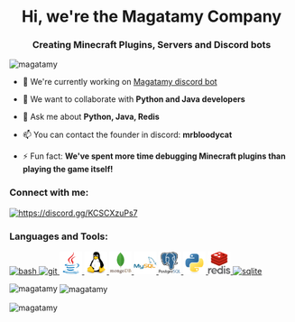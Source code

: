 <h1 align="center">Hi, we're the Magatamy Company</h1>
<h3 align="center">Creating Minecraft Plugins, Servers and Discord bots</h3>

<p align="left"> <img src="https://komarev.com/ghpvc/?username=magatamy&label=Profile%20views&color=fe4394&style=flat" alt="magatamy" /> </p>

- 🔭 We're currently working on [Magatamy discord bot](https://github.com/Magatamy/magatamy-discord-bot)

- 👯 We want to collaborate with **Python and Java developers**

- 💬 Ask me about **Python, Java, Redis**

- 📫 You can contact the founder in discord: **mrbloodycat**

- ⚡ Fun fact: **We've spent more time debugging Minecraft plugins than playing the game itself!**

<h3 align="left">Connect with me:</h3>
<p align="left">
<a href="https://discord.gg/https://discord.gg/KCSCXzuPs7" target="blank"><img align="center" src="https://raw.githubusercontent.com/rahuldkjain/github-profile-readme-generator/master/src/images/icons/Social/discord.svg" alt="https://discord.gg/KCSCXzuPs7" height="30" width="40" /></a>
</p>

<h3 align="left">Languages and Tools:</h3>
<p align="left"> <a href="https://www.gnu.org/software/bash/" target="_blank" rel="noreferrer"> <img src="https://www.vectorlogo.zone/logos/gnu_bash/gnu_bash-icon.svg" alt="bash" width="40" height="40"/> </a> <a href="https://git-scm.com/" target="_blank" rel="noreferrer"> <img src="https://www.vectorlogo.zone/logos/git-scm/git-scm-icon.svg" alt="git" width="40" height="40"/> </a> <a href="https://www.java.com" target="_blank" rel="noreferrer"> <img src="https://raw.githubusercontent.com/devicons/devicon/master/icons/java/java-original.svg" alt="java" width="40" height="40"/> </a> <a href="https://www.linux.org/" target="_blank" rel="noreferrer"> <img src="https://raw.githubusercontent.com/devicons/devicon/master/icons/linux/linux-original.svg" alt="linux" width="40" height="40"/> </a> <a href="https://www.mongodb.com/" target="_blank" rel="noreferrer"> <img src="https://raw.githubusercontent.com/devicons/devicon/master/icons/mongodb/mongodb-original-wordmark.svg" alt="mongodb" width="40" height="40"/> </a> <a href="https://www.mysql.com/" target="_blank" rel="noreferrer"> <img src="https://raw.githubusercontent.com/devicons/devicon/master/icons/mysql/mysql-original-wordmark.svg" alt="mysql" width="40" height="40"/> </a> <a href="https://www.postgresql.org" target="_blank" rel="noreferrer"> <img src="https://raw.githubusercontent.com/devicons/devicon/master/icons/postgresql/postgresql-original-wordmark.svg" alt="postgresql" width="40" height="40"/> </a> <a href="https://www.python.org" target="_blank" rel="noreferrer"> <img src="https://raw.githubusercontent.com/devicons/devicon/master/icons/python/python-original.svg" alt="python" width="40" height="40"/> </a> <a href="https://redis.io" target="_blank" rel="noreferrer"> <img src="https://raw.githubusercontent.com/devicons/devicon/master/icons/redis/redis-original-wordmark.svg" alt="redis" width="40" height="40"/> </a> <a href="https://www.sqlite.org/" target="_blank" rel="noreferrer"> <img src="https://www.vectorlogo.zone/logos/sqlite/sqlite-icon.svg" alt="sqlite" width="40" height="40"/> </a> </p>

<p><img align="left" src="https://github-readme-stats.vercel.app/api/top-langs?username=magatamy&show_icons=true&theme=dark&locale=en&layout=compact" alt="magatamy" /></p>

<p>&nbsp;<img align="center" src="https://github-readme-stats.vercel.app/api?username=magatamy&show_icons=true&theme=dark&locale=en" alt="magatamy" /></p>

<p><img align="center" src="https://github-readme-streak-stats.herokuapp.com/?user=magatamy&theme=dark" alt="magatamy" /></p>
